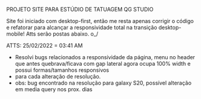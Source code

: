 PROJETO SITE PARA ESTÚDIO DE TATUAGEM QG STUDIO

Site foi iniciado com desktop-first, então me resta apenas corrigir o código e refatorar para alcançar a responsividade total na transição desktop-mobile! Atts serão postas abaixo. o_/

ATTS:
25/02/2022 = 03:41 AM
- Resolvi bugs relacionados a responsividade da página, menu no header que antes quebrava/ficava com gap lateral agora ocupa 100% width e possui formas/tamanhos responsivos
- para cada alteração de resolução.
- obs: bug encontrado na resolução para galaxy S20, possível alteração em media query nos prox. dias
